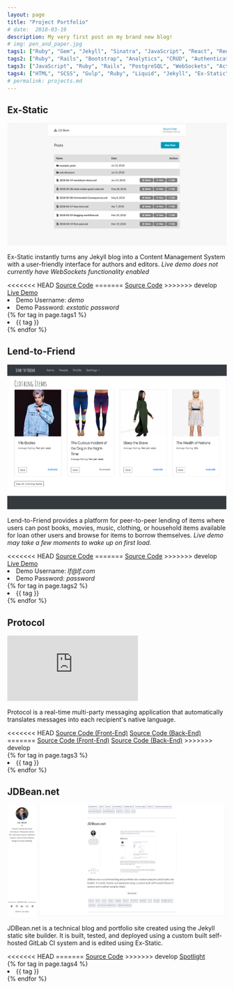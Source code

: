 ```yaml
---
layout: page
title: "Project Portfolio"
# date:  2018-03-19
description: My very first post on my brand new blog!
# img: pen_and_paper.jpg
tags1: ["Ruby", "Gem", "Jekyll", "Sinatra", "JavaScript", "React", "Redux", "Thunk", "Fetch", "WebSockets", "API", HTML, "SCSS", "Semantic UI", Self-hosted ]
tags2: ["Ruby", "Rails", "Bootstrap", "Analytics", "CRUD", "Authentication", "Authorization", "PostgreSQL", CSS, HTML, "Responsive Design",  "Heroku"]
tags3: ["JavaScript", "Ruby", "Rails", "PostgreSQL", "WebSockets", "Action Cable", "Fetch", "Google Translate API", "Authentication", "Authorization", "bcrypt", "HTML", "CSS"]
tags4: ["HTML", "SCSS", "Gulp", "Ruby", "Liquid", "Jekyll", "Ex-Static", "Docker", " Git", "GitLab", "Flexible-Jekyll", "Testing", "Continuous Integration", "Responsive Design"]
# permalink: projects.md
---
```



## Ex-Static

![Ex-Static](/assets/img/Ex-Static.png)

Ex-Static instantly turns any Jekyll blog into a Content Management System with a user-friendly interface for authors and editors. *Live demo does not currently have WebSockets functionality enabled*





<div class="project-footer">
  <div class="project-share">
<<<<<<< HEAD
    <a href="https://github.com/jdbean/Ex-Static" title="Source Code"  target="_blank"><i class="fa fa-github" aria-hidden="true"></i> Source Code</a>
=======
    <a href="https://github.com/jdbean/Ex-Static" title="Source Code"  target="_blank"><i class="fa fa-git" aria-hidden="true"></i> Source Code</a>
>>>>>>> develop
    <a href="https://office.johannabearman.duckdns.org" title="Live Demo"  target="_blank"><i class="fa fa-desktop" aria-hidden="true"></i> Live Demo</a>
    <div class="credentials">
      <li>Demo Username: <em>demo</em></li>
      <li>Demo Password: <em>exstatic password</em></li>
    </div>
  </div>
  <div class="project-tag">
    <div class="tags">
      {% for tag in page.tags1 %}
        <li class="tag">
            {{ tag }}
        </li>
      {% endfor %}
    </div>
  </div>
</div>

## Lend-to-Friend

![Lend-to-Friend](/assets/img/Lend-to-Friend.png)


Lend-to-Friend provides a platform for peer-to-peer lending of items where users can post books, movies, music, clothing, or household items available for loan other users and browse for items to borrow themselves. *Live demo may take a few moments to wake up on first load.*


<div class="project-footer">
  <div class="project-share">
<<<<<<< HEAD
    <a href="https://github.com/jdbean/lend-to-friend" title="Source Code"  target="_blank"><i class="fa fa-github" aria-hidden="true"></i> Source Code</a>
=======
    <a href="https://github.com/jdbean/lend-to-friend" title="Source Code"  target="_blank"><i class="fa fa-git" aria-hidden="true"></i> Source Code</a>
>>>>>>> develop
    <a href="https://pacific-earth-11787.herokuapp.com" title="Live Demo"  target="_blank"><i class="fa fa-desktop" aria-hidden="true"></i> Live Demo</a>
    <div class="credentials">
      <li>Demo Username: <em>lf@lf.com</em></li>
      <li>Demo Password: <em>password</em></li>
    </div>
  </div>
  <div class="project-tag">
    <div class="tags">
      {% for tag in page.tags2 %}
        <li class="tag">
            {{ tag }}
        </li>
      {% endfor %}
    </div>
  </div>
</div>

## Protocol

<div class="video-container">
  <iframe src="https://www.youtube.com/embed/vMI0HT0UjEM" frameborder="0" allowfullscreen></iframe>
</div>

Protocol is a real-time multi-party messaging application that automatically translates messages into each recipient's native language.

<div class="project-footer">
  <div class="project-share">
<<<<<<< HEAD
    <a href="https://github.com/jdbean/protocol-frontend" title="Front-End Source Code"  target="_blank"><i class="fa fa-github" aria-hidden="true"></i> Source Code (Front-End)</a>
    <a href="https://github.com/jdbean/protocol-backend" title="Back-End Source Code"  target="_blank"><i class="fa fa-github" aria-hidden="true"></i> Source Code (Back-End)</a>
=======
    <a href="https://github.com/jdbean/protocol-frontend" title="Front-End Source Code"  target="_blank"><i class="fa fa-git" aria-hidden="true"></i> Source Code (Front-End)</a>
    <a href="https://github.com/jdbean/protocol-backend" title="Back-End Source Code"  target="_blank"><i class="fa fa-git" aria-hidden="true"></i> Source Code (Back-End)</a>
>>>>>>> develop
  </div>
  <div class="project-tag">
    <div class="tags">
      {% for tag in page.tags3 %}
        <li class="tag">
            {{ tag }}
        </li>
      {% endfor %}
    </div>
  </div>
</div>

## JDBean.net

![JDBean.net](/assets/img/jdbean-net.png)

JDBean.net is a technical blog and portfolio site created using the Jekyll static site builder. It is built, tested, and deployed using a custom built self-hosted GitLab CI system and is edited using Ex-Static.

<div class="project-footer">
  <div class="project-share">
<<<<<<< HEAD
=======
    <a href="https://gitlab.com/jdbean/blog-mirror" title="Source Code"  target="_blank"><i class="fa fa-git" aria-hidden="true"></i> Source Code</a>
>>>>>>> develop
    <a href="/blogging-workflow/" title="Spotlight"  target="_blank"><i class="fa fa-search" aria-hidden="true"></i> Spotlight</a>
  </div>
  <div class="project-tag">
    <div class="tags">
      {% for tag in page.tags4 %}
        <li class="tag">
            {{ tag }}
        </li>
      {% endfor %}
    </div>
  </div>
</div>
